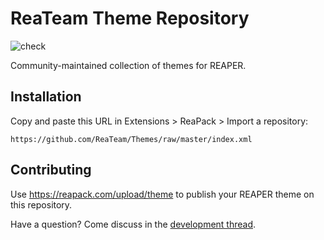 # ReaTeam Theme Repository

![check](https://github.com/ReaTeam/Themes/workflows/check/badge.svg)

Community-maintained collection of themes for REAPER.

## Installation

Copy and paste this URL in Extensions > ReaPack > Import a repository:

```
https://github.com/ReaTeam/Themes/raw/master/index.xml
```

## Contributing

Use <https://reapack.com/upload/theme> to publish your REAPER theme on this repository.

Have a question? Come discuss in the [development thread](https://forum.cockos.com/showthread.php?t=169127).
